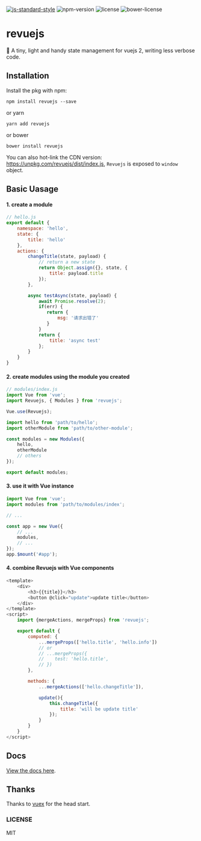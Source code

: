 [![js-standard-style](https://img.shields.io/badge/code%20style-standard-brightgreen.svg)](http://standardjs.com) ![npm-version](https://img.shields.io/npm/v/revuejs.svg) ![license](https://img.shields.io/npm/l/revuejs.svg) ![bower-license](https://img.shields.io/bower/l/revuejs.svg)

# revuejs
:rabbit2: A tiny, light and handy state management for vuejs 2, writing less verbose code.

## Installation
Install the pkg with npm:
```
npm install revuejs --save
```
or yarn
```
yarn add revuejs
```
or bower
```
bower install revuejs
```
You can also hot-link the CDN version: https://unpkg.com/revuejs/dist/index.js, `Revuejs` is exposed to `window` object.

## Basic Uasage
#### 1. create a module
```js
// hello.js
export default {
    namespace: 'hello',
    state: {
        title: 'hello'
    },
    actions: {
        changeTitle(state, payload) {
            // return a new state
            return Object.assign({}, state, {
                title: payload.title
            });
        },

        async testAsync(state, payload) {
            await Promise.resolve(2);
            if(err) {
               return {
                   msg: '请求出错了'
               }
            }
            return {
                title: 'async test'
            };
        }
    }
}
```

#### 2. create modules using the module you created
```js
// modules/index.js
import Vue from 'vue';
import Revuejs, { Modules } from 'revuejs';

Vue.use(Revuejs);

import hello from 'path/to/hello';
import otherModule from 'path/to/other-module';

const modules = new Modules({
    hello,
    otherModule
    // others
});

export default modules;
```

#### 3. use it with Vue instance
```js
import Vue from 'vue';
import modules from 'path/to/modules/index';

// ...

const app = new Vue({
    // ...
    modules,
    // ...
});
app.$mount('#app');
```

#### 4. combine Revuejs with Vue components
```js
<template>
    <div>
        <h3>{{title}}</h3>
        <button @click="update">update title</button>
    </div>
</template>    
<script>
    import {mergeActions, mergeProps} from 'revuejs';

    export default {
        computed: {
            ...mergeProps(['hello.title', 'hello.info'])
            // or
            // ...mergeProps({
            //    test: 'hello.title',
            // })
        },

        methods: {
            ...mergeActions(['hello.changeTitle']),

            update(){
                this.changeTitle({
                    title: 'will be update title'
                });
            }
        }
    }
</script>   
```

## Docs
[View the docs here](https://github.com/dwqs/revuejs/wiki/Introduction-%E4%BB%8B%E7%BB%8D).

## Thanks

Thanks to [vuex](https://github.com/vuejs/vuex) for the head start.

### LICENSE
MIT
